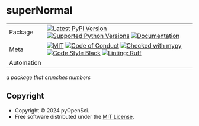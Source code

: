 # superNormal

| |                                                                                                                                                                                                                                                                                                                                                                                                                                                                                                                                                                                                            |
|---|------------------------------------------------------------------------------------------------------------------------------------------------------------------------------------------------------------------------------------------------------------------------------------------------------------------------------------------------------------------------------------------------------------------------------------------------------------------------------------------------------------------------------------------------------------------------------------------------------------|
| Package | [![Latest PyPI Version](https://img.shields.io/pypi/v/supernormal.svg)](https://pypi.org/project/supernormal/) [![Supported Python Versions](https://img.shields.io/pypi/pyversions/supernormal.svg)](https://pypi.org/project/supernormal/) [![Documentation](https://readthedocs.org/projects/supernormal/badge/?version=latest)](https://supernormal.readthedocs.io/en/latest/?badge=latest)                                                                                                                                                                              |
| Meta | [![MIT](https://img.shields.io/pypi/l/supernormal.svg)](LICENSE) [![Code of Conduct](https://img.shields.io/badge/Contributor%20Covenant-v2.0%20adopted-ff69b4.svg)](.github/CODE_OF_CONDUCT.md) [![Checked with mypy](https://www.mypy-lang.org/static/mypy_badge.svg)](https://mypy-lang.org/) [![Code Style Black](https://img.shields.io/badge/code%20style-black-000000.svg)](https://github.com/ambv/black) [![Linting: Ruff](https://img.shields.io/endpoint?url=https://raw.githubusercontent.com/charliermarsh/ruff/main/assets/badge/v2.json)](https://github.com/astral-sh/ruff) |
| Automation |                                                                                                                                                                                                                                                                                                                                                                                                                                       |

_a package that crunches numbers_

## Copyright

- Copyright © 2024 pyOpenSci.
- Free software distributed under the [MIT License](./LICENSE).

